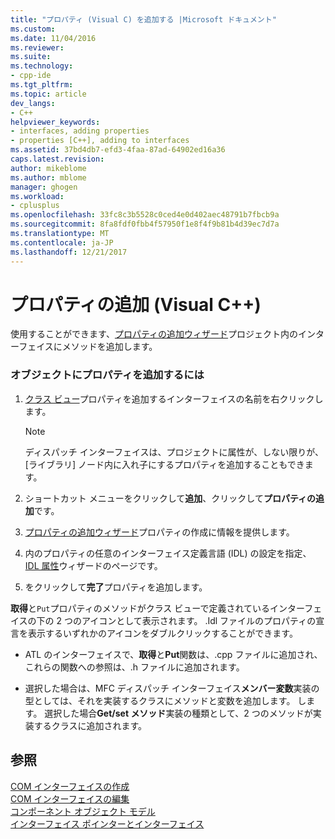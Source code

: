 ```yaml
---
title: "プロパティ (Visual C) を追加する |Microsoft ドキュメント"
ms.custom: 
ms.date: 11/04/2016
ms.reviewer: 
ms.suite: 
ms.technology:
- cpp-ide
ms.tgt_pltfrm: 
ms.topic: article
dev_langs:
- C++
helpviewer_keywords:
- interfaces, adding properties
- properties [C++], adding to interfaces
ms.assetid: 37bd4db7-efd3-4faa-87ad-64902ed16a36
caps.latest.revision: 
author: mikeblome
ms.author: mblome
manager: ghogen
ms.workload:
- cplusplus
ms.openlocfilehash: 33fc8c3b5528c0ced4e0d402aec48791b7fbcb9a
ms.sourcegitcommit: 8fa8fdf0fbb4f57950f1e8f4f9b81b4d39ec7d7a
ms.translationtype: MT
ms.contentlocale: ja-JP
ms.lasthandoff: 12/21/2017
---
```

# <a name="adding-a-property-visual-c"></a>プロパティの追加 (Visual C++)
使用することができます、[プロパティの追加ウィザード](../ide/names-add-property-wizard.md)プロジェクト内のインターフェイスにメソッドを追加します。  
  
### <a name="to-add-a-property-to-your-object"></a>オブジェクトにプロパティを追加するには  
  
1.  [クラス ビュー](http://msdn.microsoft.com/en-us/8d7430a9-3e33-454c-a9e1-a85e3d2db925)プロパティを追加するインターフェイスの名前を右クリックします。  
  
    > [!NOTE]
    >  ディスパッチ インターフェイスは、プロジェクトに属性が、しない限りが、[ライブラリ] ノード内に入れ子にするプロパティを追加することもできます。  
  
2.  ショートカット メニューをクリックして**追加**、クリックして**プロパティの追加**です。  
  
3.  [プロパティの追加ウィザード](../ide/names-add-property-wizard.md)プロパティの作成に情報を提供します。  
  
4.  内のプロパティの任意のインターフェイス定義言語 (IDL) の設定を指定、 [IDL 属性](../ide/idl-attributes-add-property-wizard.md)ウィザードのページです。  
  
5.  をクリックして**完了**プロパティを追加します。  
  
 **取得**と`Put`プロパティのメソッドがクラス ビューで定義されているインターフェイスの下の 2 つのアイコンとして表示されます。 .Idl ファイルのプロパティの宣言を表示するいずれかのアイコンをダブルクリックすることができます。  
  
-   ATL のインターフェイスで、**取得**と**Put**関数は、.cpp ファイルに追加され、これらの関数への参照は、.h ファイルに追加されます。  
  
-   選択した場合は、MFC ディスパッチ インターフェイス**メンバー変数**実装の型としては、それを実装するクラスにメソッドと変数を追加します。 します。 選択した場合**Get/set メソッド**実装の種類として、2 つのメソッドが実装するクラスに追加されます。  
  
## <a name="see-also"></a>参照  
 [COM インターフェイスの作成](../ide/creating-a-com-interface-visual-cpp.md)   
 [COM インターフェイスの編集](../ide/editing-a-com-interface.md)   
 [コンポーネント オブジェクト モデル](http://msdn.microsoft.com/library/windows/desktop/ms694363)   
 [インターフェイス ポインターとインターフェイス](http://msdn.microsoft.com/library/windows/desktop/ms688484)